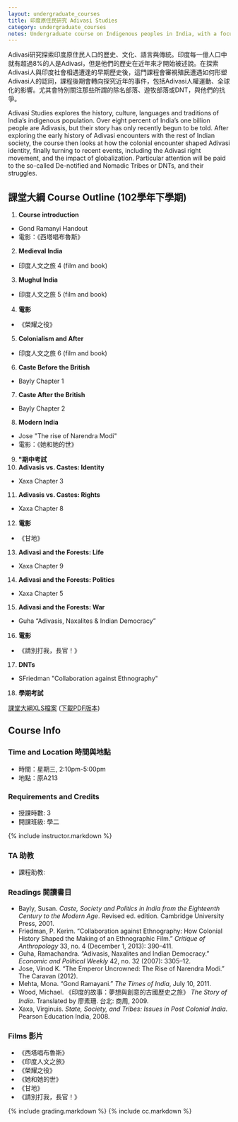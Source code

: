 ```yaml
---
layout: undergraduate_courses
title: 印度原住民研究 Adivasi Studies
category: undergraduate_courses
notes: Undergraduate course on Indigenous peoples in India, with a focus on Denotified and Nomadic Tribes.
---
```



Adivasi研究探索印度原住民人口的歷史、文化、語言與傳統。印度每一億人口中就有超過8%的人是Adivasi，但是他們的歷史在近年來才開始被述說。在探索Adivasi人與印度社會相遇遭逢的早期歷史後，這門課程會審視殖民遭遇如何形塑Adivasi人的認同，課程後期會轉向探究近年的事件，包括Adivasi人權運動、全球化的影響。尤其會特別關注那些所謂的除名部落、遊牧部落或DNT，與他們的抗爭。

Adivasi Studies explores the history, culture, languages and traditions of India’s indigenous population. Over eight percent of India’s one billion people are Adivasis, but their story has only recently begun to be told. After exploring the early history of Adivasi encounters with the rest of Indian society, the course then looks at how the colonial encounter shaped Adivasi identity, finally turning to recent events, including the Adivasi right movement, and the impact of globalization. Particular attention will be paid to the so-called De-notified and Nomadic Tribes or DNTs, and their struggles.

## 課堂大綱 Course Outline (102學年下學期)

1. **Course introduction**
 * Gond Ramanyi Handout 
 * 電影：《西塔唱布魯斯》
2. **Medieval India**
 * 印度人文之旅 4 (film and book) 
3. **Mughul India**
 * 印度人文之旅 5 (film and book) 
4. **電影**
 * 《榮耀之役》 
5. **Colonialism and After**
 * 印度人文之旅 6 (film and book)
6. **Caste Before the British**
 * Bayly Chapter 1
7. **Caste After the British**
 * Bayly Chapter 2
8. **Modern India**
 * Jose "The rise of Narendra Modi" 
 * 電影：《她和她的世》
9. **"期中考試**
10. **Adivasis vs. Castes: Identity** 
 * Xaxa Chapter 3
11. **Adivasis vs. Castes: Rights**
 * Xaxa Chapter 8
12. **電影**
 * 《甘地》
13. **Adivasi and the Forests: Life**
 * Xaxa Chapter 9
14. **Adivasi and the Forests: Politics**
 * Xaxa Chapter 5
15. **Adivasi and the Forests: War**
 * Guha “Adivasis, Naxalites & Indian Democracy”
16. **電影**
 * 《請別打我，長官！》
17. **DNTs**
 * SFriedman "Collaboration against Ethnography"
18. **學期考試**

[課堂大綱XLS檔案](https://docs.google.com/spreadsheets/d/1Do-hDPngOVlAGdDWlfimUm8A1rZLwkfB9SWvPBy1DDg/pubhtml?gid=0&single=true) ([下載PDF版本](https://docs.google.com/spreadsheets/d/1Do-hDPngOVlAGdDWlfimUm8A1rZLwkfB9SWvPBy1DDg/pub?gid=0&single=true&output=pdf))

## Course Info

### Time and Location 時間與地點
* 時間：星期三, 2:10pm-5:00pm
* 地點：原A213

### Requirements and Credits
* 授課時數: 3
* 開課班級: 學二

{% include instructor.markdown %}

### TA 助教
* 課程助教: 

### Readings 閱讀書目

- Bayly, Susan. *Caste, Society and Politics in India from the Eighteenth Century to the Modern Age*. Revised ed. edition. Cambridge University Press, 2001.
- Friedman, P. Kerim. “Collaboration against Ethnography: How Colonial History Shaped the Making of an Ethnographic Film.” *Critique of Anthropology* 33, no. 4 (December 1, 2013): 390–411.
- Guha, Ramachandra. “Adivasis, Naxalites and Indian Democracy.” *Economic and Political Weekly* 42, no. 32 (2007): 3305–12.
- Jose, Vinod K. “The Emperor Uncrowned: The Rise of Narendra Modi.” The Caravan  (2012).
- Mehta, Mona. “Gond Ramayani.” *The Times of India*, July 10, 2011. 
- Wood, Michael. 《印度的故事：夢想與創意的古國歷史之旅》 *The Story of India*. Translated by 廖素珊. 台北: 商周, 2009.
- Xaxa, Virginuis. *State, Society, and Tribes: Issues in Post Colonial India*. Pearson Education India, 2008.

### Films 影片

- 《西塔唱布魯斯》
- 《印度人文之旅》
- 《榮耀之役》 
- 《她和她的世》
- 《甘地》
- 《請別打我，長官！》

{% include grading.markdown %}
{% include cc.markdown %}